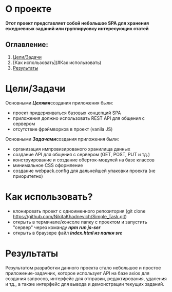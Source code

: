 # O проекте

__Этот проект представляет собой небольшое SPA для хранения ежедневных заданий или группируовку интересующих статей__

## Оглавление:
1. [Цели/Задачи](#Цели/Задачи)
2. [Как использовать](#Как использовать)
3. [Результаты](#Результаты) 

# Цели/Задачи
Основными ***Целями***создания приложения были:
- проект придерживаться базовых концепций SPA 
- приложения должно использовать REST API для общения с сервером
- отсутствие фрэймворков в проект (vanila JS)

Основными ***Задачами***создания приложения были:
- организация импровизированого хранилища данных
- создание API для общения с сервером (GET, POST, PUT и тд.)
- конструирование и создание оберток-модулей на базе классов
- минимальное CSS оформление
- создание webpack.config для дальнейшей упаковки проекта (не приоритетно)

# Как использовать?
- клонировать проект с одноименного репозитория (git clone https://github.com/NikitaKhadnevich/Simple_Task.git)
- открыть в терминале/консоле папку с проектом и запустить "сервер" через команду ***npm run js-ser***
- открыть в браузере файл ***index.html из папки src***

# Результаты
Результатом разработки данного проекта стало небольшое и простое приложение-задачник, которое использует API на базе axios для создания запросов,
интерфейс для отправки, редактирования, удаления и тд., а также интерфейс для вывода и демонстрации текущих заданий.